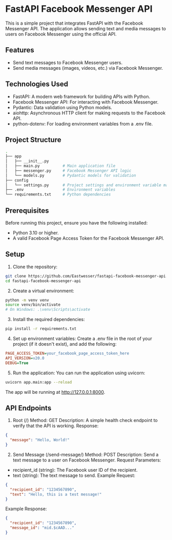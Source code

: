 # FastAPI Facebook Messenger API

This is a simple project that integrates FastAPI with the Facebook Messenger API. The application allows sending text and media messages to users on Facebook Messenger using the official API.

## Features
- Send text messages to Facebook Messenger users.
- Send media messages (images, videos, etc.) via Facebook Messenger.

## Technologies Used
- FastAPI: A modern web framework for building APIs with Python.
- Facebook Messenger API: For interacting with Facebook Messenger.
- Pydantic: Data validation using Python models.
- aiohttp: Asynchronous HTTP client for making requests to the Facebook API.
- python-dotenv: For loading environment variables from a .env file.

## Project Structure

```bash
.
├── app
│   ├── __init__.py
│   ├── main.py          # Main application file
│   ├── messenger.py     # Facebook Messenger API logic
│   └── models.py        # Pydantic models for validation
├── config
│   └── settings.py      # Project settings and environment variable management
├── .env                 # Environment variables
└── requirements.txt     # Python dependencies
```

## Prerequisites
Before running this project, ensure you have the following installed:

- Python 3.10 or higher.
- A valid Facebook Page Access Token for the Facebook Messenger API.

## Setup

1. Clone the repository:
```bash
git clone https://github.com/Eastwesser/fastapi-facebook-messenger-api.git
cd fastapi-facebook-messenger-api
```

2. Create a virtual environment:
```bash
python -m venv venv
source venv/bin/activate  
# On Windows: .\venv\Scripts\activate
```

3. Install the required dependencies:
```bash
pip install -r requirements.txt
```

4. Set up environment variables:
Create a .env file in the root of your project (if it doesn't exist), and add the following:
```ini
PAGE_ACCESS_TOKEN=your_facebook_page_access_token_here
API_VERSION=v20.0
DEBUG=True
```

5. Run the application: You can run the application using uvicorn:
```bash
uvicorn app.main:app --reload
```
The app will be running at http://127.0.0.1:8000.

## API Endpoints

1. Root (/)
Method: GET
Description: A simple health check endpoint to verify that the API is working.
Response:
```json
{
  "message": "Hello, World!"
}
```

2. Send Message (/send-message/)
Method: POST
Description: Send a text message to a user on Facebook Messenger.
Request Parameters:
- recipient_id (string): The Facebook user ID of the recipient.
- text (string): The text message to send.
Example Request:
```json
{
  "recipient_id": "1234567890",
  "text": "Hello, this is a test message!"
}
```
Example Response:
```json
{
  "recipient_id": "1234567890",
  "message_id": "mid.$cAAD..."
}
```
